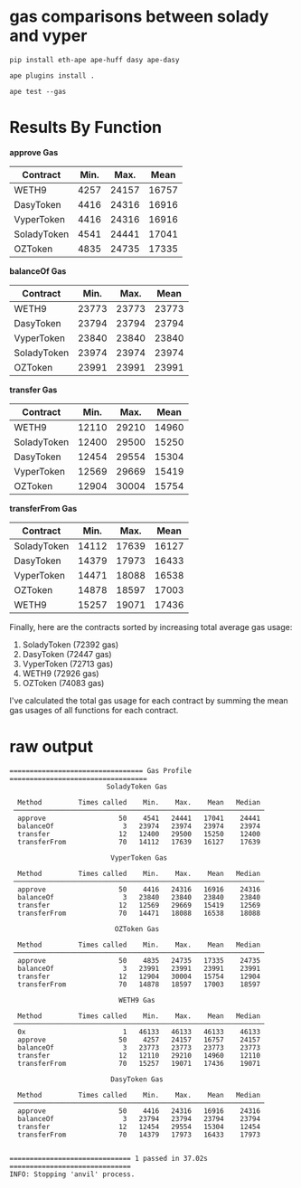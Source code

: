 # gas comparisons between solady and vyper

`pip install eth-ape ape-huff dasy ape-dasy`

`ape plugins install .`

`ape test --gas`

# Results By Function

**approve Gas**

| Contract   | Min.  | Max.  | Mean  |
|------------|-------|-------|-------|
| WETH9      | 4257  | 24157 | 16757 |
| DasyToken  | 4416  | 24316 | 16916 |
| VyperToken | 4416  | 24316 | 16916 |
| SoladyToken| 4541  | 24441 | 17041 |
| OZToken    | 4835  | 24735 | 17335 |

**balanceOf Gas**

| Contract   | Min. | Max. | Mean  |
|------------|------|------|-------|
| WETH9      | 23773| 23773| 23773 |
| DasyToken  | 23794| 23794| 23794 |
| VyperToken | 23840| 23840| 23840 |
| SoladyToken| 23974| 23974| 23974 |
| OZToken    | 23991| 23991| 23991 |

**transfer Gas**

| Contract   | Min. | Max.  | Mean  |
|------------|------|-------|-------|
| WETH9      | 12110| 29210 | 14960 |
| SoladyToken| 12400| 29500 | 15250 |
| DasyToken  | 12454| 29554 | 15304 |
| VyperToken | 12569| 29669 | 15419 |
| OZToken    | 12904| 30004 | 15754 |

**transferFrom Gas**

| Contract   | Min. | Max.  | Mean  |
|------------|------|-------|-------|
| SoladyToken| 14112| 17639 | 16127 |
| DasyToken  | 14379| 17973 | 16433 |
| VyperToken | 14471| 18088 | 16538 |
| OZToken    | 14878| 18597 | 17003 |
| WETH9      | 15257| 19071 | 17436 |

Finally, here are the contracts sorted by increasing total average gas usage:

1. SoladyToken (72392 gas)
2. DasyToken (72447 gas)
3. VyperToken (72713 gas)
4. WETH9 (72926 gas)
5. OZToken (74083 gas)

I've calculated the total gas usage for each contract by summing the mean gas usages of all functions for each contract.

# raw output

```
================================= Gas Profile ==================================
                        SoladyToken Gas                         
                                                                
  Method         Times called    Min.    Max.    Mean   Median  
 ────────────────────────────────────────────────────────────── 
  approve                  50    4541   24441   17041    24441  
  balanceOf                 3   23974   23974   23974    23974  
  transfer                 12   12400   29500   15250    12400  
  transferFrom             70   14112   17639   16127    17639  
                                                                
                         VyperToken Gas                         
                                                                
  Method         Times called    Min.    Max.    Mean   Median  
 ────────────────────────────────────────────────────────────── 
  approve                  50    4416   24316   16916    24316  
  balanceOf                 3   23840   23840   23840    23840  
  transfer                 12   12569   29669   15419    12569  
  transferFrom             70   14471   18088   16538    18088  
                                                                
                          OZToken Gas                           
                                                                
  Method         Times called    Min.    Max.    Mean   Median  
 ────────────────────────────────────────────────────────────── 
  approve                  50    4835   24735   17335    24735  
  balanceOf                 3   23991   23991   23991    23991  
  transfer                 12   12904   30004   15754    12904  
  transferFrom             70   14878   18597   17003    18597  
                                                                
                           WETH9 Gas                            
                                                                
  Method         Times called    Min.    Max.    Mean   Median  
 ────────────────────────────────────────────────────────────── 
  0x                        1   46133   46133   46133    46133  
  approve                  50    4257   24157   16757    24157  
  balanceOf                 3   23773   23773   23773    23773  
  transfer                 12   12110   29210   14960    12110  
  transferFrom             70   15257   19071   17436    19071  
                                                                
                         DasyToken Gas                          
                                                                
  Method         Times called    Min.    Max.    Mean   Median  
 ────────────────────────────────────────────────────────────── 
  approve                  50    4416   24316   16916    24316  
  balanceOf                 3   23794   23794   23794    23794  
  transfer                 12   12454   29554   15304    12454  
  transferFrom             70   14379   17973   16433    17973  
                                                                

============================== 1 passed in 37.02s ==============================
INFO: Stopping 'anvil' process.

```
